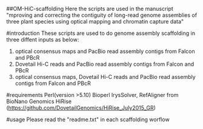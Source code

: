 

##OM-HiC-scaffolding 
Here the scripts are used in the manuscript "mproving and correcting the contiguity of long-read genome assemblies of three plant species using optical mapping and chromatin capture data"

#introduction
These scripts are used to do genome assembly scaffolding in three diffent inputs as below:
1)  optical consensus maps and PacBio read assembly contigs from Falcon and PBcR
2)  Dovetail Hi-C reads and PacBio read assembly contigs from Falcon and PBcR
3)  optical consensus maps, Dovetail Hi-C reads and PacBio read assembly contigs from Falcon and PBcR

#requirements
Perl(version >5.10)
Bioperl 
IrysSolver, RefAligner from BioNano Genomics 
HiRise (https://github.com/DovetailGenomics/HiRise_July2015_GR)

#usage
Please read the "readme.txt" in each scaffolding worflow
